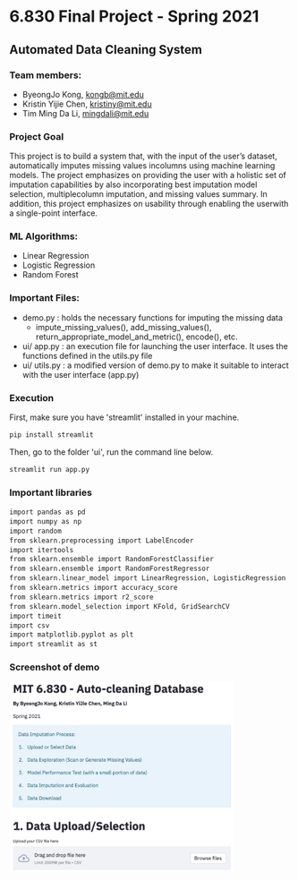 # 6.830 Final Project - Spring 2021
## Automated Data Cleaning System

### Team members:
* ByeongJo Kong, kongb@mit.edu
* Kristin Yijie Chen, kristiny@mit.edu
* Tim Ming Da Li, mingdali@mit.edu



### Project Goal
This project is to build a system that, with the input of the user’s dataset, automatically imputes missing values incolumns using machine learning models. The project emphasizes on providing the user with a holistic set of imputation capabilities by also incorporating best imputation model selection, multiplecolumn imputation, and missing values summary. In addition, this project emphasizes on usability through enabling the userwith a single-point interface.

### ML Algorithms:
* Linear Regression
* Logistic Regression
* Random Forest


### Important Files:
* demo.py : holds the necessary functions for imputing the missing data
  * impute_missing_values(), add_missing_values(), return_appropriate_model_and_metric(), encode(), etc.
* ui/ app.py : an execution file for launching the user interface. It uses the functions defined in the utils.py file
* ui/ utils.py : a modified version of demo.py to make it suitable to interact with the user interface (app.py)


### Execution

First, make sure you have 'streamlit' installed in your machine.
```bash
pip install streamlit 
```
Then, go to the folder 'ui', run the command line below.
```bash
streamlit run app.py 
```

### Important libraries
```bash
import pandas as pd
import numpy as np
import random
from sklearn.preprocessing import LabelEncoder
import itertools
from sklearn.ensemble import RandomForestClassifier
from sklearn.ensemble import RandomForestRegressor
from sklearn.linear_model import LinearRegression, LogisticRegression
from sklearn.metrics import accuracy_score
from sklearn.metrics import r2_score
from sklearn.model_selection import KFold, GridSearchCV
import timeit
import csv
import matplotlib.pyplot as plt
import streamlit as st
```

### Screenshot of demo

<img width="400" src="demo.png">
